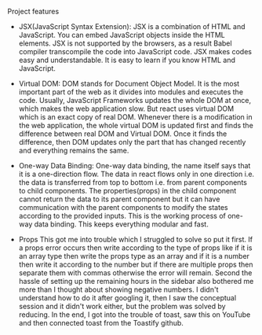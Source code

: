 Project features
* JSX(JavaScript Syntax Extension):  JSX is a combination of HTML and JavaScript. You can embed JavaScript objects inside the HTML elements. JSX is not supported by the browsers, as a result Babel compiler transcompile the code into JavaScript code. JSX makes codes easy and understandable. It is easy to learn if you know HTML and JavaScript.
* Virtual DOM: DOM stands for Document Object Model. It is the most important part of the web as it divides into modules and executes the code. Usually, JavaScript Frameworks updates the whole DOM at once, which makes the web application slow. But react uses virtual DOM which is an exact copy of real DOM. Whenever there is a modification in the web application, the whole virtual DOM is updated first and finds the difference between real DOM and Virtual DOM. Once it finds the difference, then DOM updates only the part that has changed recently and everything remains the same. 
* One-way Data Binding: One-way data binding, the name itself says that it is a one-direction flow. The data in react flows only in one direction i.e. the data is transferred from top to bottom i.e. from parent components to child components. The properties(props) in the child component cannot return the data to its parent component but it can have communication with the parent components to modify the states according to the provided inputs. This is the working process of one-way data binding. This keeps everything modular and fast.


* Props This got me into trouble which I struggled to solve so put it first.  If a props error occurs then write according to the type of props like if it is an array type then write the props type as an array and if it is a number then write it according to the number but if there are multiple props then separate them with commas otherwise the error will remain. Second the hassle of setting up the remaining hours in the sidebar also bothered me more than I thought about showing negative numbers.  I didn't understand how to do it after googling it, then I saw the conceptual session and it didn't work either, but the problem was solved by reducing. In the end, I got into the trouble of toast, saw this on YouTube and then connected toast from the Toastify github.